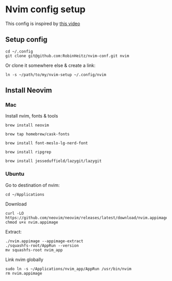# Nvim config setup

This config is inspired by [this video](https://www.youtube.com/watch?v=6pAG3BHurdM&ab_channel=JoseanMartinez)

## Setup config

```
cd ~/.config
git clone git@github.com:RobinHeitz/nvim-conf.git nvim

```

Or clone it somewhere else & create a link:

```
ln -s ~/path/to/my/nvim-setup ~/.config/nvim
```

## Install Neovim

### Mac

Install nvim, fonts & tools

```
brew install neovim

brew tap homebrew/cask-fonts

brew install font-meslo-lg-nerd-font

brew install ripgrep

brew install jesseduffield/lazygit/lazygit

```

### Ubuntu

Go to destination of nvim:

```
cd ~/Applications
```

Download

```
curl -LO https://github.com/neovim/neovim/releases/latest/download/nvim.appimage
chmod u+x nvim.appimage
```

Extract:

```
./nvim.appimage --appimage-extract
./squashfs-root/AppRun --version
mv squashfs-root nvim_app
```

Link nvim globally

```
sudo ln -s ~/Applications/nvim_app/AppRun /usr/bin/nvim
rm nvim.appimage
```
